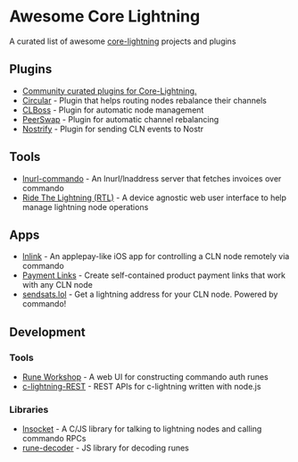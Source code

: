
# Awesome Core Lightning

A curated list of awesome [core-lightning][cln] projects and plugins

## Plugins

* [Community curated plugins for Core-Lightning.][lightningd-plugins]
* [Circular][circular] - Plugin that helps routing nodes rebalance their channels
* [CLBoss][clboss] - Plugin for automatic node management 
* [PeerSwap][peerswap] - Plugin for automatic channel rebalancing 
* [Nostrify][nostrify] - Plugin for sending CLN events to Nostr

## Tools

* [lnurl-commando][lnurl-commando] - An lnurl/lnaddress server that fetches invoices over commando
* [Ride The Lightning (RTL)][rtl] - A device agnostic web user interface to help manage lightning node operations

## Apps

* [lnlink][lnlink] - An applepay-like iOS app for controlling a CLN node remotely via commando
* [Payment Links][payment-links] - Create self-contained product payment links that work with any CLN node
* [sendsats.lol][sendsats] - Get a lightning address for your CLN node. Powered by commando!

## Development

### Tools

* [Rune Workshop][rune-workshop] - A web UI for constructing commando auth runes
* [c-lightning-REST][cln-rest] - REST APIs for c-lightning written with node.js

### Libraries

* [lnsocket][lnsocket] - A C/JS library for talking to lightning nodes and calling commando RPCs
* [rune-decoder][rune-decoder] - JS library for decoding runes


[cln]: https://github.com/ElementsProject/lightning
[lnurl-commando]: https://github.com/jb55/lnurl-commando
[lnlink]: https://lnlink.app
[rune-decoder]: https://github.com/clams-tech/rune-decoder
[payment-links]: http://lnlink.org
[circular]: https://github.com/giovannizotta/circular
[cln-rest]: https://github.com/Ride-The-Lightning/c-lightning-REST
[lightningd-plugins]: https://github.com/lightningd/plugins
[lnsocket]: https://github.com/jb55/lnsocket
[rune-workshop]: https://jb55.com/runes
[sendsats]: https://sendsats.lol
[clboss]:https://github.com/ZmnSCPxj/clboss
[peerswap]:https://www.peerswap.dev
[rtl]:https://github.com/Ride-The-Lightning/RTL
[nostrify]:https://github.com/joelklabo/nostrify
